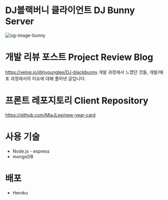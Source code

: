 # DJ블랙버니 클라이언트 DJ Bunny Server
![og-image-bunny](https://user-images.githubusercontent.com/48678660/214809468-3ddd67da-9119-46e9-b25a-b61b91d397c4.jpeg)

# 개발 리뷰 포스트 Project Review Blog
https://velog.io/@hyounglee/DJ-blackbunny
개발 과정에서 느꼈던 것들, 개발/배포 과정에서의 이슈에 대해 풀어낸 글입니다.

# 프론트 레포지토리 Client Repository
https://github.com/MiaJLee/new-year-card

# 사용 기술
- Node.js - express
- mongoDB

# 배포
- Heroku
